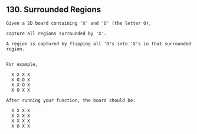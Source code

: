 ## 130\. Surrounded Regions

    Given a 2D board containing 'X' and 'O' (the letter O), 
    
    capture all regions surrounded by 'X'.
    
    A region is captured by flipping all 'O's into 'X's in that surrounded region.
    
    
    For example,
      
      X X X X
      X O O X
      X X O X
      X O X X
      
    After running your function, the board should be:
    
      X X X X
      X X X X
      X X X X
      X O X X
      